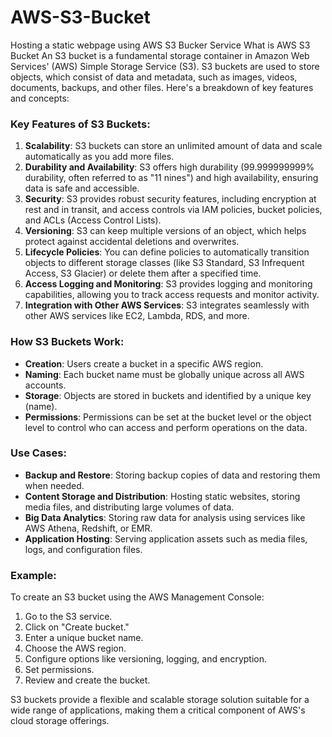 # AWS-S3-Bucket
Hosting a static webpage using AWS S3 Bucker Service
What is AWS S3 Bucket
An S3 bucket is a fundamental storage container in Amazon Web Services' (AWS) Simple Storage Service (S3). S3 buckets are used to store objects, which consist of data and metadata, such as images, videos, documents, backups, and other files. Here's a breakdown of key features and concepts:

### Key Features of S3 Buckets:
1. **Scalability**: S3 buckets can store an unlimited amount of data and scale automatically as you add more files.
2. **Durability and Availability**: S3 offers high durability (99.999999999% durability, often referred to as "11 nines") and high availability, ensuring data is safe and accessible.
3. **Security**: S3 provides robust security features, including encryption at rest and in transit, and access controls via IAM policies, bucket policies, and ACLs (Access Control Lists).
4. **Versioning**: S3 can keep multiple versions of an object, which helps protect against accidental deletions and overwrites.
5. **Lifecycle Policies**: You can define policies to automatically transition objects to different storage classes (like S3 Standard, S3 Infrequent Access, S3 Glacier) or delete them after a specified time.
6. **Access Logging and Monitoring**: S3 provides logging and monitoring capabilities, allowing you to track access requests and monitor activity.
7. **Integration with Other AWS Services**: S3 integrates seamlessly with other AWS services like EC2, Lambda, RDS, and more.

### How S3 Buckets Work:
- **Creation**: Users create a bucket in a specific AWS region.
- **Naming**: Each bucket name must be globally unique across all AWS accounts.
- **Storage**: Objects are stored in buckets and identified by a unique key (name).
- **Permissions**: Permissions can be set at the bucket level or the object level to control who can access and perform operations on the data.

### Use Cases:
- **Backup and Restore**: Storing backup copies of data and restoring them when needed.
- **Content Storage and Distribution**: Hosting static websites, storing media files, and distributing large volumes of data.
- **Big Data Analytics**: Storing raw data for analysis using services like AWS Athena, Redshift, or EMR.
- **Application Hosting**: Serving application assets such as media files, logs, and configuration files.

### Example:
To create an S3 bucket using the AWS Management Console:
1. Go to the S3 service.
2. Click on "Create bucket."
3. Enter a unique bucket name.
4. Choose the AWS region.
5. Configure options like versioning, logging, and encryption.
6. Set permissions.
7. Review and create the bucket.

S3 buckets provide a flexible and scalable storage solution suitable for a wide range of applications, making them a critical component of AWS's cloud storage offerings.
